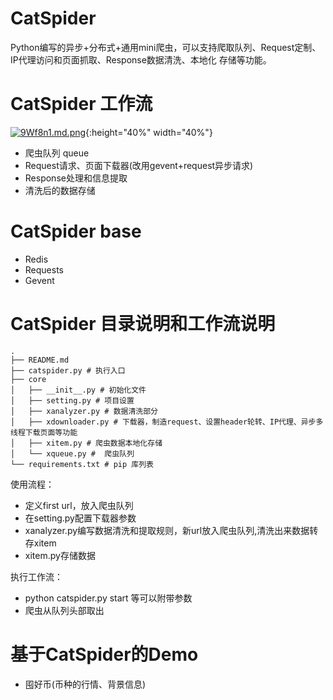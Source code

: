 # CatSpider

Python编写的异步+分布式+通用mini爬虫，可以支持爬取队列、Request定制、IP代理访问和页面抓取、Response数据清洗、本地化 存储等功能。

# CatSpider 工作流

[![9Wf8n1.md.png](https://s1.ax1x.com/2018/03/11/9Wf8n1.md.png)](https://imgchr.com/i/9Wf8n1){:height="40%" width="40%"}

- 爬虫队列 queue
- Request请求、页面下载器(改用gevent+request异步请求)
- Response处理和信息提取
- 清洗后的数据存储


# CatSpider base

- Redis
- Requests
- Gevent

# CatSpider 目录说明和工作流说明


```
.
├── README.md
├── catspider.py # 执行入口
├── core
│   ├── __init__.py # 初始化文件
│   ├── setting.py # 项目设置
│   ├── xanalyzer.py # 数据清洗部分
│   ├── xdownloader.py # 下载器，制造request、设置header轮转、IP代理、异步多线程下载页面等功能
│   ├── xitem.py # 爬虫数据本地化存储
│   └── xqueue.py #  爬虫队列
└── requirements.txt # pip 库列表

```
使用流程：

- 定义first url，放入爬虫队列
- 在setting.py配置下载器参数
- xanalyzer.py编写数据清洗和提取规则，新url放入爬虫队列,清洗出来数据转存xitem
- xitem.py存储数据

执行工作流：

- python catspider.py start 等可以附带参数
- 爬虫从队列头部取出




# 基于CatSpider的Demo

- 囤好币(币种的行情、背景信息)


